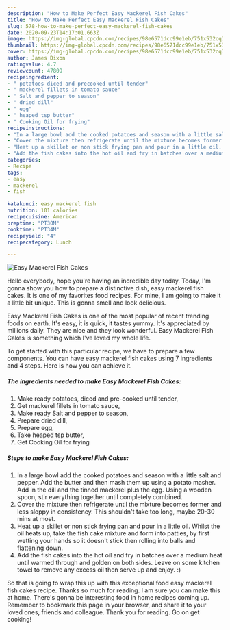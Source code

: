 ```yaml
---
description: "How to Make Perfect Easy Mackerel Fish Cakes"
title: "How to Make Perfect Easy Mackerel Fish Cakes"
slug: 578-how-to-make-perfect-easy-mackerel-fish-cakes
date: 2020-09-23T14:17:01.663Z
image: https://img-global.cpcdn.com/recipes/98e6571dcc99e1eb/751x532cq70/easy-mackerel-fish-cakes-recipe-main-photo.jpg
thumbnail: https://img-global.cpcdn.com/recipes/98e6571dcc99e1eb/751x532cq70/easy-mackerel-fish-cakes-recipe-main-photo.jpg
cover: https://img-global.cpcdn.com/recipes/98e6571dcc99e1eb/751x532cq70/easy-mackerel-fish-cakes-recipe-main-photo.jpg
author: James Dixon
ratingvalue: 4.7
reviewcount: 47809
recipeingredient:
- " potatoes diced and precooked until tender"
- " mackerel fillets in tomato sauce"
- " Salt and pepper to season"
- " dried dill"
- " egg"
- " heaped tsp butter"
- " Cooking Oil for frying"
recipeinstructions:
- "In a large bowl add the cooked potatoes and season with a little salt and pepper. Add the butter and then mash them up using a potato masher. Add in the dill and the tinned mackerel plus the egg. Using a wooden spoon, stir everything together until completely combined."
- "Cover the mixture then refrigerate until the mixture becomes former and less sloppy in consistency. This shouldn&#39;t take too long, maybe 20-30 mins at most."
- "Heat up a skillet or non stick frying pan and pour in a little oil. Whilst the oil heats up, take the fish cake mixture and form into patties, by first wetting your hands so it doesn&#39;t stick then rolling into balls and flattening down."
- "Add the fish cakes into the hot oil and fry in batches over a medium heat until warmed through and golden on both sides. Leave on some kitchen towel to remove any excess oil then serve up and enjoy. :)"
categories:
- Recipe
tags:
- easy
- mackerel
- fish

katakunci: easy mackerel fish 
nutrition: 101 calories
recipecuisine: American
preptime: "PT30M"
cooktime: "PT34M"
recipeyield: "4"
recipecategory: Lunch

---
```



![Easy Mackerel Fish Cakes](https://img-global.cpcdn.com/recipes/98e6571dcc99e1eb/751x532cq70/easy-mackerel-fish-cakes-recipe-main-photo.jpg)

Hello everybody, hope you're having an incredible day today. Today, I'm gonna show you how to prepare a distinctive dish, easy mackerel fish cakes. It is one of my favorites food recipes. For mine, I am going to make it a little bit unique. This is gonna smell and look delicious.

Easy Mackerel Fish Cakes is one of the most popular of recent trending foods on earth. It's easy, it is quick, it tastes yummy. It's appreciated by millions daily. They are nice and they look wonderful. Easy Mackerel Fish Cakes is something which I've loved my whole life.




To get started with this particular recipe, we have to prepare a few components. You can have easy mackerel fish cakes using 7 ingredients and 4 steps. Here is how you can achieve it.

<!--inarticleads1-->

##### The ingredients needed to make Easy Mackerel Fish Cakes:

1. Make ready  potatoes, diced and pre-cooked until tender,
1. Get  mackerel fillets in tomato sauce,
1. Make ready  Salt and pepper to season,
1. Prepare  dried dill,
1. Prepare  egg,
1. Take  heaped tsp butter,
1. Get  Cooking Oil for frying




<!--inarticleads2-->

##### Steps to make Easy Mackerel Fish Cakes:

1. In a large bowl add the cooked potatoes and season with a little salt and pepper. Add the butter and then mash them up using a potato masher. Add in the dill and the tinned mackerel plus the egg. Using a wooden spoon, stir everything together until completely combined.
1. Cover the mixture then refrigerate until the mixture becomes former and less sloppy in consistency. This shouldn&#39;t take too long, maybe 20-30 mins at most.
1. Heat up a skillet or non stick frying pan and pour in a little oil. Whilst the oil heats up, take the fish cake mixture and form into patties, by first wetting your hands so it doesn&#39;t stick then rolling into balls and flattening down.
1. Add the fish cakes into the hot oil and fry in batches over a medium heat until warmed through and golden on both sides. Leave on some kitchen towel to remove any excess oil then serve up and enjoy. :)




So that is going to wrap this up with this exceptional food easy mackerel fish cakes recipe. Thanks so much for reading. I am sure you can make this at home. There's gonna be interesting food in home recipes coming up. Remember to bookmark this page in your browser, and share it to your loved ones, friends and colleague. Thank you for reading. Go on get cooking!
